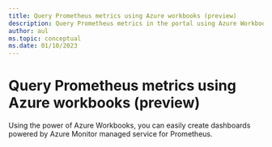```yaml
---
title: Query Prometheus metrics using Azure workbooks (preview)
description: Query Prometheus metrics in the portal using Azure Workbooks.
author: aul
ms.topic: conceptual
ms.date: 01/10/2023
---
```


# Query Prometheus metrics using Azure workbooks (preview)

Using the power of Azure Workbooks, you can easily create dashboards powered by Azure Monitor managed service for Prometheus.
